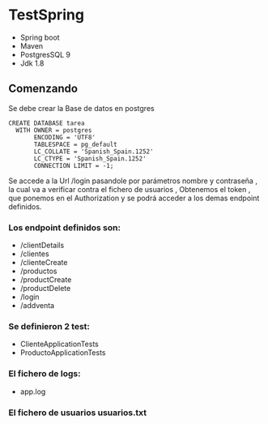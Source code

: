 # TestSpring
* Spring boot
* Maven
* PostgresSQL 9
* Jdk 1.8

## Comenzando

Se debe crear la Base de datos en postgres
```
CREATE DATABASE tarea
  WITH OWNER = postgres
       ENCODING = 'UTF8'
       TABLESPACE = pg_default
       LC_COLLATE = 'Spanish_Spain.1252'
       LC_CTYPE = 'Spanish_Spain.1252'
       CONNECTION LIMIT = -1;
```
Se accede a la Url /login pasandole por parámetros nombre y contraseña , la cual va a verificar contra el fichero de usuarios , Obtenemos el token , que ponemos en el Authorization y se podrá acceder a los demas endpoint definidos.

### Los endpoint definidos son: 
  *  /clientDetails
  *  /clientes
  *  /clienteCreate
  *  /productos
  *  /productCreate
  *  /productDelete
  *  /login
  *  /addventa
  
### Se definieron 2 test: 

* ClienteApplicationTests
* ProductoApplicationTests

### El fichero de logs: 
* app.log

### El fichero de usuarios usuarios.txt

